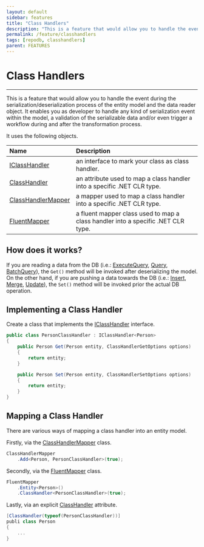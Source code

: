 ```yaml
---
layout: default
sidebar: features
title: "Class Handlers"
description: "This is a feature that would allow you to handle the event during the serialization/deserialization process of the Model and the DbDataReader object (inbound/outbound)."
permalink: /feature/classhandlers
tags: [repodb, classhandlers]
parent: FEATURES
---
```


# Class Handlers

---

This is a feature that would allow you to handle the event during the serialization/deserialization process of the entity model and the data reader object. It enables you as developer to handle any kind of serialization event within the model, a validation of the serializable data and/or even trigger a workflow during and after the transformation process.

It uses the following objects.

| Name         | Description  | 
|:-------------|:-------------|
| [IClassHandler](/interface/iclasshandler) | an interface to mark your class as class handler. |
| [ClassHandler](/attribute/classhandler) | an attribute used to map a class handler into a specific .NET CLR type. |
| [ClassHandlerMapper](/mapper/classhandlermapper) | a mapper used to map a class handler into a specific .NET CLR type. |
| [FluentMapper](/mapper/fluentmapper) | a fluent mapper class used to map a class handler into a specific .NET CLR type. |

## How does it works?

If you are reading a data from the DB (i.e.: [ExecuteQuery](/operation/executequery), [Query](/operation/query), [BatchQuery](/operation/batchquery)), the `Get()` method will be invoked after deserializing the model. On the other hand, if you are pushing a data towards the DB (i.e.: [Insert](/operation/insert), [Merge](/operation/merge), [Update](/operation/update)), the `Set()` method will be invoked prior the actual DB operation.

## Implementing a Class Handler

Create a class that implements the [IClassHandler](/interface/iclasshandler) interface.

```csharp
public class PersonClassHandler : IClassHandler<Person>
{
    public Person Get(Person entity, ClassHandlerGetOptions options)
    {
        return entity;
    }

    public Person Set(Person entity, ClassHandlerSetOptions options)
    {
        return entity;
    }
}
```

## Mapping a Class Handler

There are various ways of mapping a class handler into an entity model.

Firstly, via the [ClassHandlerMapper](/mapper/classhandlermapper) class.

```csharp
ClassHandlerMapper
    .Add<Person, PersonClassHandler>(true);
```

Secondly, via the [FluentMapper](/mapper/fluentmapper) class.

```csharp
FluentMapper
    .Entity<Person>()
    .ClassHandler<PersonClassHandler>(true);
```

Lastly, via an explicit [ClassHandler](/attribute/classhandler) attribute.

```csharp
[ClassHandler(typeof(PersonClassHandler))]
publi class Person
{
    ...
}
```

